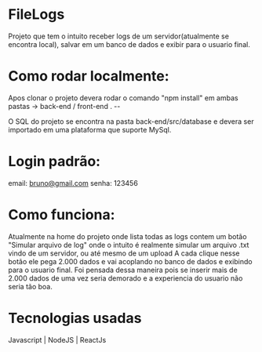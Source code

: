 # FileLogs

Projeto que tem o intuito receber logs de um servidor(atualmente se encontra local), salvar em um banco de dados e exibir para o usuario final.

# Como rodar localmente:

Apos clonar o projeto devera rodar o comando "npm install" em ambas pastas -> back-end / front-end . --

O SQL do projeto se encontra na pasta back-end/src/database e devera ser importado em uma plataforma que suporte MySql.

# Login padrão:

email: bruno@gmail.com
senha: 123456

# Como funciona:
  
Atualmente na home do projeto onde lista todas as logs contem um botão "Simular arquivo de log" onde o intuito é realmente simular um arquivo .txt vindo de um servidor, ou até mesmo de um upload
A cada clique nesse botão ele pega 2.000 dados e vai acoplando no banco de dados e exibindo para o usuario final.
Foi pensada dessa maneira pois se inserir mais de 2.000 dados de uma vez seria demorado e a experiencia do usuario não seria tão boa.

# Tecnologias usadas

 Javascript | NodeJS | ReactJs


